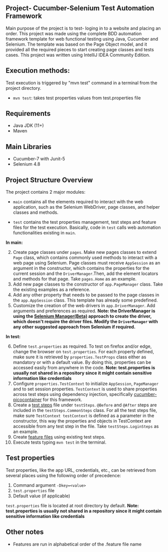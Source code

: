 ## Project- Cucumber-Selenium Test Automation Framework

Main purpose of the project is to test- loging in to a website and placing an order.
This project was made using the complete BDD automation framework template for web functional testing using Java, Cucumber and Selenium.
The template was based on the Page Object model, and it provided all the required pieces to start creating page classes and tests cases.
This project was written using IntelliJ IDEA Community Edition.


## Execution methods:
Test execution is triggered by "mvn test" command in a terminal from the project directory. 
  - `mvn test`: takes test properties values from test.properties file

## Requirements
- Java JDK (11+)
- Maven

## Main Libraries
- Cucumber-7 with Junit-5
- Selenium 4.8

## Project Structure Overview
The project contains 2 major modules: 

- `main` contains all the elements required to interact with the web application, such as the Selenium WebDriver, page classes,
and helper classes and methods. 

- `test` contains the test properties management, test steps and feature files for the test execution. Basically, code 
in `test` calls web automation functionalities existing in `main`.






**In main:**

2. Create page classes under `pages`. Make new pages classes to extend `Page` class, which contains commonly used methods 
to interact with a web page using Selenium. Page classes must receive `AppSession` as an argument in the constructor, which 
contains the properties for the current session and the `DriverManager`.Then, add the element locators and methods 
for that page. Take `pages.Home` as an example. 
3. Add new page classes to the constructor of `app.PageManager` class. Take the existing examples as a reference.
4. Add any other property that needs to be passed to the page classes in the `app.AppSession` class. This template 
has already some predefined. 
5. Customize the creation of the web drivers in `app.DriverManager`. Add arguments and preferences as required. 
**Note: the DriverManager is using the [Selenium Manager(Beta)](https://www.selenium.dev/documentation/webdriver/getting_started/install_drivers/#1-selenium-manager-beta) approach to create the driver, which doesn't require the
driver files. Modify the `DriverManager` with any other suggested approach from Selenium if required.**

**In test:**

6. Define `test.properties` as required. To test on firefox and/or edge, change the browser on `test.properties`. For each property defined, make sure it is retrieved by `properties.TestProps` class either as mandatory or with a default value. By doing this, properties can be accessed easily from anywhere in the code.
**Note: test.properties is usually not shared in a repository since it might contain sensitive information like credentials**
7. Configure `properties.TestContext` to initialize `AppSession`, `PageManager` and to set session properties. `TestContext` is 
used to share properties across test steps using dependency injection, specifically [cucumber-picocontainer](https://cucumber.io/docs/cucumber/state/?lang=java#picocontainer) for this 
framework. 
8. Create a [test steps](https://cucumber.io/docs/cucumber/step-definitions/?lang=java) file under `testSteps`. 
`@Before` and `@After` steps are included in the `testSteps.CommonSteps` class. For all the test steps file, make sure 
`TestContext testContext` is defined as a parameter in the constructor, this way the properties and objects in TestContext 
are accessible from any test step in the file. Take `testSteps.LoginSteps` as an example.
9. Create [feature files](https://cucumber.io/docs/gherkin/reference/#steps) using existing test steps.
10. Execute tests typing `mvn test` in the terminal.

## Test properties
Test properties, like the app URL, credentials, etc., can be retrieved from several places using the following order of precedence:
1. Command argument `-Dkey=<value>`
2. `test.properties` file
3. Default value (if applicable)

`test.properties` file is located at root directory by default. **Note: test.properties is usually not shared in a 
repository since it might contain sensitive information like credentials**



## Other notes
- Features are run in alphabetical order of the .feature file name
